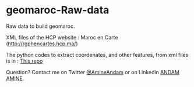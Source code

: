 # geomaroc-Raw-data
Raw data to build geomaroc. 

XML files of the HCP website : Maroc en Carte (http://rgphencartes.hcp.ma/)

The python codes to extract coordenates, and other features, from xml files is in : [This repo](https://github.com/AmineAndam04/geomaroc-Raw-data/tree/main/Code_scrape)

Question? Contact me on Twitter [@AmineAndam](https://twitter.com/AmineAndam)  or on Linkedin [ANDAM AMINE](https://www.linkedin.com/in/amineandam/).
